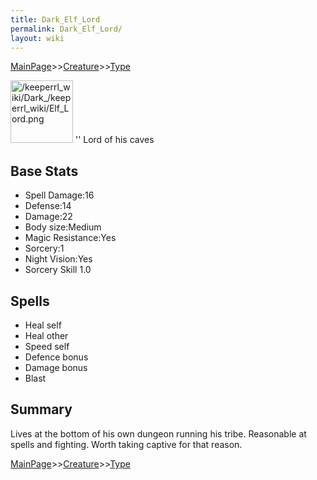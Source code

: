 ```yaml
---
title: Dark_Elf_Lord
permalink: Dark_Elf_Lord/
layout: wiki
---
```


[MainPage](/keeperrl_wiki/ "wikilink")>>[Creature](/keeperrl_wiki/Creature_Guide "wikilink")>>[Type](/keeperrl_wiki/Type "wikilink")

<img src="/keeperrl_wiki/Dark_/keeperrl_wiki/Elf_Lord.png" title="fig:/keeperrl_wiki/Dark_/keeperrl_wiki/Elf_Lord.png" alt="/keeperrl_wiki/Dark_/keeperrl_wiki/Elf_Lord.png" width="100" />
'' Lord of his caves

Base Stats
----------

-   Spell Damage:16
-   Defense:14
-   Damage:22
-   Body size:Medium
-   Magic Resistance:Yes
-   Sorcery:1
-   Night Vision:Yes
-   Sorcery Skill 1.0

Spells
------

-   Heal self
-   Heal other
-   Speed self
-   Defence bonus
-   Damage bonus
-   Blast

Summary
-------

Lives at the bottom of his own dungeon running his tribe. Reasonable at
spells and fighting. Worth taking captive for that reason.

[MainPage](/keeperrl_wiki/ "wikilink")>>[Creature](/keeperrl_wiki/Creature_Guide "wikilink")>>[Type](/keeperrl_wiki/Type "wikilink")

